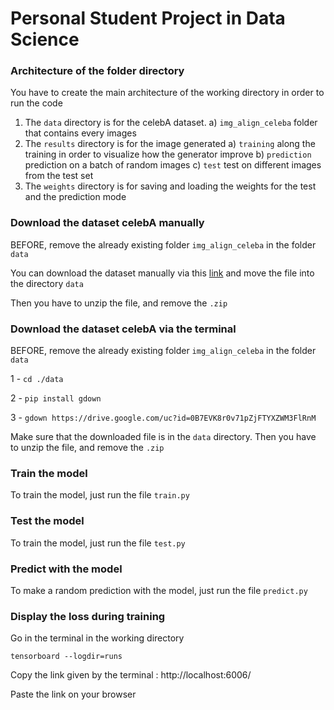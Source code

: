 # Personal Student Project in Data Science

### Architecture of the folder directory

You have to create the main architecture of the working directory in order to
run the code


1) The ``data`` directory is for the celebA dataset. 
    a) ``img_align_celeba`` folder that contains every images
2) The ``results`` directory is for the image generated
    a) ``training`` along the training in order
to visualize how the generator improve
    b) ``prediction`` prediction on a batch of random images
    c) ``test`` test on different images from the test set
3) The ``weights`` directory is for saving and loading the weights for the test and the prediction mode

### Download the dataset celebA manually

BEFORE, remove the already existing folder ``img_align_celeba`` in the folder ``data``

You can download the dataset manually via this [link](https://drive.google.com/open?id=0B7EVK8r0v71pZjFTYXZWM3FlRnM)
and move the file into the directory `data`

Then you have to unzip the file, and remove the `.zip`

### Download the dataset celebA via the terminal

BEFORE, remove the already existing folder ``img_align_celeba`` in the folder ``data``

1 - `cd ./data`

2 - `pip install gdown `

3 - `gdown https://drive.google.com/uc?id=0B7EVK8r0v71pZjFTYXZWM3FlRnM`

Make sure that the downloaded file is in the `data` directory.
Then you have to unzip the file, and remove the `.zip`

### Train the model

To train the model, just run the file `train.py`

### Test the model

To train the model, just run the file `test.py`

### Predict with the model

To make a random prediction with the model, just run the file `predict.py`

### Display the loss during training
Go in the terminal in the working directory 

`tensorboard --logdir=runs`

Copy the link given by the terminal : http://localhost:6006/

Paste the link on your browser

